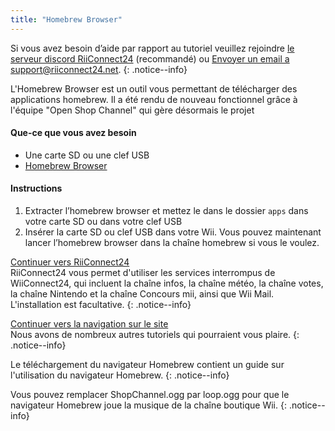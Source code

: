 ```yaml
---
title: "Homebrew Browser"
---
```


Si vous avez besoin d’aide par rapport au tutoriel veuillez rejoindre [le serveur discord RiiConnect24](https://discord.gg/b4Y7jfD) (recommandé) ou [Envoyer un email a support@riiconnect24.net](mailto:support@riiconnect24.net).
{: .notice--info}

L'Homebrew Browser est un outil vous permettant de télécharger des applications homebrew. Il a été rendu de nouveau fonctionnel grâce à l'équipe "Open Shop Channel" qui gère désormais le projet

#### Que-ce que vous avez besoin
* Une carte SD ou une clef USB
* [Homebrew Browser](/assets/files/homebrew_browser_v0.3.9e.zip)

#### Instructions

1. Extracter l’homebrew browser et mettez le dans le dossier `apps` dans votre carte SD ou dans votre clef USB
2. Insérer la carte SD ou clef USB dans votre Wii. Vous pouvez maintenant lancer l’homebrew browser dans la chaîne homebrew si vous le voulez.

[ Continuer vers RiiConnect24 ](riiconnect24) <br> RiiConnect24 vous permet d'utiliser les services interrompus de WiiConnect24, qui incluent la chaîne infos, la chaîne météo, la chaîne votes, la chaîne Nintendo et la chaîne Concours mii, ainsi que Wii Mail. L'installation est facultative.
{: .notice--info}

[ Continuer vers la navigation sur le site ](site-navigation)<br> Nous avons de nombreux autres tutoriels qui pourraient vous plaire.
{: .notice--info}

Le téléchargement du navigateur Homebrew contient un guide sur l'utilisation du navigateur Homebrew.
{: .notice--info}

Vous pouvez remplacer ShopChannel.ogg par loop.ogg pour que le navigateur Homebrew joue la musique de la chaîne boutique Wii.
{: .notice--info}
